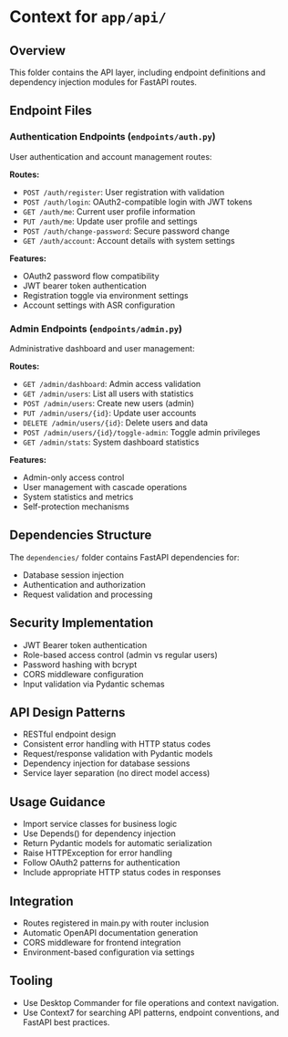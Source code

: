 # Context for `app/api/`

## Overview
This folder contains the API layer, including endpoint definitions and dependency injection modules for FastAPI routes.

## Endpoint Files

### Authentication Endpoints (`endpoints/auth.py`)
User authentication and account management routes:

**Routes:**
- `POST /auth/register`: User registration with validation
- `POST /auth/login`: OAuth2-compatible login with JWT tokens
- `GET /auth/me`: Current user profile information
- `PUT /auth/me`: Update user profile and settings
- `POST /auth/change-password`: Secure password change
- `GET /auth/account`: Account details with system settings

**Features:**
- OAuth2 password flow compatibility
- JWT bearer token authentication
- Registration toggle via environment settings
- Account settings with ASR configuration

### Admin Endpoints (`endpoints/admin.py`)
Administrative dashboard and user management:

**Routes:**
- `GET /admin/dashboard`: Admin access validation
- `GET /admin/users`: List all users with statistics
- `POST /admin/users`: Create new users (admin)
- `PUT /admin/users/{id}`: Update user accounts
- `DELETE /admin/users/{id}`: Delete users and data
- `POST /admin/users/{id}/toggle-admin`: Toggle admin privileges
- `GET /admin/stats`: System dashboard statistics

**Features:**
- Admin-only access control
- User management with cascade operations
- System statistics and metrics
- Self-protection mechanisms

## Dependencies Structure
The `dependencies/` folder contains FastAPI dependencies for:

- Database session injection
- Authentication and authorization
- Request validation and processing

## Security Implementation
- JWT Bearer token authentication
- Role-based access control (admin vs regular users)
- Password hashing with bcrypt
- CORS middleware configuration
- Input validation via Pydantic schemas

## API Design Patterns
- RESTful endpoint design
- Consistent error handling with HTTP status codes
- Request/response validation with Pydantic models
- Dependency injection for database sessions
- Service layer separation (no direct model access)

## Usage Guidance
- Import service classes for business logic
- Use Depends() for dependency injection
- Return Pydantic models for automatic serialization
- Raise HTTPException for error handling
- Follow OAuth2 patterns for authentication
- Include appropriate HTTP status codes in responses

## Integration
- Routes registered in main.py with router inclusion
- Automatic OpenAPI documentation generation
- CORS middleware for frontend integration
- Environment-based configuration via settings

## Tooling
- Use Desktop Commander for file operations and context navigation.
- Use Context7 for searching API patterns, endpoint conventions, and FastAPI best practices.
